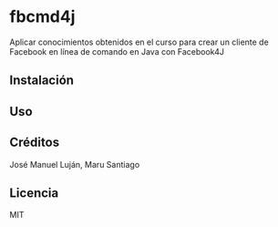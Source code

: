 # fbcmd4j
Aplicar conocimientos obtenidos en el curso para crear un cliente de Facebook en línea de comando en Java con Facebook4J
## Instalación
## Uso
## Créditos
José Manuel Luján, Maru Santiago
## Licencia
MIT
